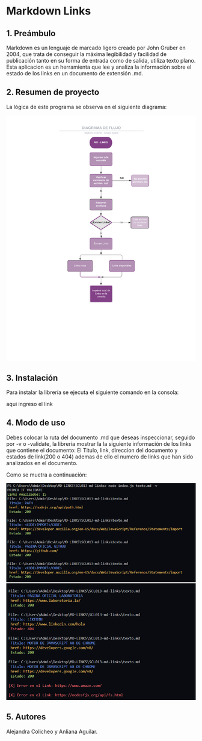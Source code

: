 # Markdown Links

## 1. Preámbulo

Markdown es un lenguaje de marcado ligero creado por John Gruber en 2004, que trata de conseguir la máxima legibilidad y facilidad de publicación tanto en su forma de entrada como de salida, utiliza texto plano. 
Esta aplicacion es un herramienta que lee y analiza la información sobre el estado de los links en un documento de extensión .md.

## 2. Resumen de proyecto
La lógica de este programa se observa en el siguiente diagrama:

![Diagrama](/Img/DIAGRAMA.png)

## 3. Instalación

Para instalar la librería se ejecuta el siguiente comando en la consola:

aqui ingreso el link

## 4. Modo de uso

Debes colocar la ruta del documento .md que deseas inspeccionar, seguido por -v o -validate, la libreria mostrar la la siguiente información de los links que contiene el documento: El Titulo, link, direccion del documento y estados de link(200 o 404) ademas de ello el numero de links que han sido analizados en el documento.

Como se muetra a continuación:

![VALIDATE](/Img/VALIDATE.png)
![VALIDATE](/Img/VALIDATE2.png)

## 5. Autores

Alejandra Colicheo y Anliana Aguilar.
